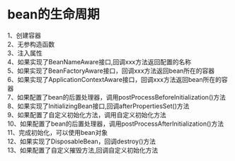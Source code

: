 bean的生命周期
=========
1、创建容器<br>
2、无参构造函数<br>
3、注入属性<br>
4、如果实现了BeanNameAware接口,回调xxx方法返回配置的名称<br>
5、如果实现了BeanFactoryAware接口，回调xxx方法返回bean所在的容器<br>
6、如果实现了ApplicationContextAware接口，回调xxx方法返回bean所在的容器<br>
7、如果配置了bean的后置处理器，调用postProcessBeforeInitialization()方法<br>
8、如果实现了InitializingBean接口,回调afterPropertiesSet()方法<br>
9、如果配置了自定义初始化方法，调用自定义初始化方法<br>
10、如果配置了bean的后置处理器，调用postProcessAfterInitialization()方法<br>
11、完成初始化，可以使用bean对象<br>
12、如果实现了DisposableBean，回调destroy()方法<br>
13、如果配置了自定义摧毁方法,回调自定义初始化方法<br>
